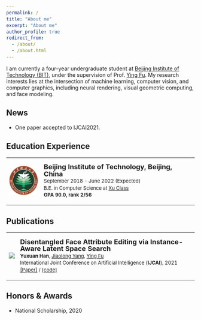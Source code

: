 ```yaml
---
permalink: /
title: "About me"
excerpt: "About me"
author_profile: true
redirect_from: 
  - /about/
  - /about.html
---
```

I am currently a four-year undergraduate student at [Beijing Institute of Technology (BIT)](https://english.bit.edu.cn/), under the supervision of Prof. [Ying Fu](https://ying-fu.github.io/).
My research interests lies at the intersection of machine learning, computer vision, and computer graphics, including neural rendering, visual geometric computing, and face modeling.


<!-- ############## -->
<!-- news -->
<!-- ############## -->

News
------
* One paper accepted to IJCAI2021.

<!-- ############## -->
<!-- education -->
<!-- ############## -->

Education Experience
------
<!-- <img style="float: left; width: 15%" src="..\hyximages\edu\BIT.jpeg"> -->

<table>
  <tr>
    <td>
      <img style="width: 80px" src="../hyximages/edu/BIT.jpeg">
    </td>
    <td>
      <p style="line-height:125%">
        <font size="4"><b>Beijing Institute of Technology, Beijing, China</b><br></font> 
        <font size="2">September 2018 - June 2022 (Expected)<br></font> 
        <font size="2">B.E. in Computer Science at <a href="https://xuteli.bit.edu.cn/">Xu Class</a><br></font>
        <font size="2"> <b>GPA 90.0, rank 2/56</b> <br></font>
      </p>  
    </td>
  </tr>
</table>


<!-- ############## -->
<!-- publications -->
<!-- ############## -->

Publications
------

<table>
  <tr>
    <td>
    <img src="../hyximages/pub/ijcai21-IALS.gif" width="180px">
    </td>
    <td>
      <p style="line-height:125%">
      <font size="4">
        <b>Disentangled Face Attribute Editing via Instance-Aware Latent Space Search</b>
        <br>
      </font> 
      <font size="2">
        <b>Yuxuan Han</b>, 
        <a href="http://jlyang.org/">Jiaolong Yang</a>, 
        <a href="https://ying-fu.github.io/">Ying Fu</a>
        <br>
      </font> 
      <font size="2">
        International Joint Conference on Artificial Intelligence (<b>IJCAI</b>), 2021 
        <br>
      </font> 
      <font size="2">
        <a href="https://arxiv.org/abs/2105.12660">[Paper]</a> / 
        <a href="https://github.com/yxuhan/IALS">[code]</a>
      </font>
      </p>
    </td>
  </tr>
</table>


<!-- Professional Experience
------ -->

<!-- ############## -->
<!-- honors and awards -->
<!-- ############## -->

Honors & Awards
------
* National Scholarship, 2020


<!-- ############## -->
<!-- visit map -->
<!-- ############## -->


<!-- <script type="text/javascript" id="clustrmaps" src="//clustrmaps.com/map_v2.js?d=Fch6zw-5NWNC1a84KykNSk5ZiFnS_zW_YGiC2lsOlfI&cl=ffffff&w=a"></script> -->
